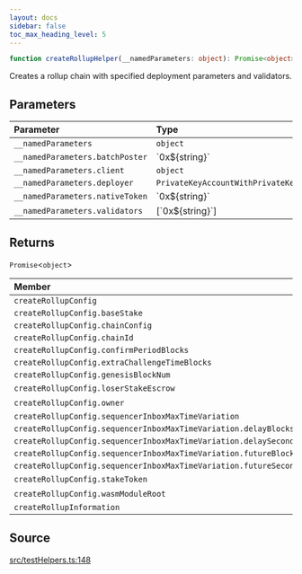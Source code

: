 ```yaml
---
layout: docs
sidebar: false
toc_max_heading_level: 5
---
```


```ts
function createRollupHelper(__namedParameters: object): Promise<object>
```

Creates a rollup chain with specified deployment parameters and validators.

## Parameters

| Parameter | Type |
| :------ | :------ |
| `__namedParameters` | `object` |
| `__namedParameters.batchPoster` | \`0x$\{string\}\` |
| `__namedParameters.client` | `object` |
| `__namedParameters.deployer` | `PrivateKeyAccountWithPrivateKey` |
| `__namedParameters.nativeToken` | \`0x$\{string\}\` |
| `__namedParameters.validators` | [\`0x$\{string\}\`] |

## Returns

`Promise`\<`object`\>

| Member | Type |
| :------ | :------ |
| `createRollupConfig` | `object` |
| `createRollupConfig.baseStake` | `bigint` |
| `createRollupConfig.chainConfig` | `string` |
| `createRollupConfig.chainId` | `bigint` |
| `createRollupConfig.confirmPeriodBlocks` | `bigint` |
| `createRollupConfig.extraChallengeTimeBlocks` | `bigint` |
| `createRollupConfig.genesisBlockNum` | `bigint` |
| `createRollupConfig.loserStakeEscrow` | \`0x$\{string\}\` |
| `createRollupConfig.owner` | \`0x$\{string\}\` |
| `createRollupConfig.sequencerInboxMaxTimeVariation` | `object` |
| `createRollupConfig.sequencerInboxMaxTimeVariation.delayBlocks` | `bigint` |
| `createRollupConfig.sequencerInboxMaxTimeVariation.delaySeconds` | `bigint` |
| `createRollupConfig.sequencerInboxMaxTimeVariation.futureBlocks` | `bigint` |
| `createRollupConfig.sequencerInboxMaxTimeVariation.futureSeconds` | `bigint` |
| `createRollupConfig.stakeToken` | \`0x$\{string\}\` |
| `createRollupConfig.wasmModuleRoot` | \`0x$\{string\}\` |
| `createRollupInformation` | [`CreateRollupResults`](../../createRollup/type-aliases/CreateRollupResults.md) |

## Source

[src/testHelpers.ts:148](https://github.com/OffchainLabs/arbitrum-orbit-sdk/blob/9d5595a042e42f7d6b9af10a84816c98ea30f330/src/testHelpers.ts#L148)
